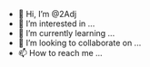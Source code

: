 - 👋 Hi, I’m @2Adj
- 👀 I’m interested in ...
- 🌱 I’m currently learning ...
- 💞️ I’m looking to collaborate on ...
- 📫 How to reach me ...

<!---
2Adj/2Adj is a ✨ special ✨ repository because its `README.md` (this file) appears on your GitHub profile.
You can click the Preview link to take a look at your changes.
--->
